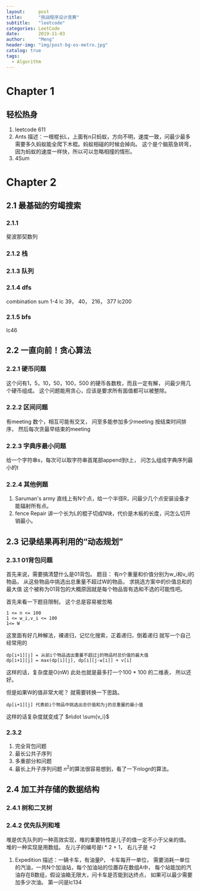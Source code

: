 ```yaml
---
layout:     post
title:      "挑战程序设计竞赛"
subtitle:   "leetcode"
categories: LeetCode
date:       2019-11-03
author:     "Meng"
header-img: "img/post-bg-os-metro.jpg"
catalog: true
tags:
  - Algorithm
---
```


# Chapter 1
## 轻松热身
1. leetcode 611
2. Ants
描述：一根棍长L，上面有n只蚂蚁，方向不明，速度一致，问最少最多需要多久蚂蚁能全爬下木棍。蚂蚁相碰的时候会掉向。
这个是个脑筋急转弯，因为蚂蚁的速度一样快，所以可以忽略相撞的情形。
3. 4Sum


# Chapter 2
## 2.1 最基础的穷竭搜索
### 2.1.1
斐波那契数列
### 2.1.2 栈
### 2.1.3 队列
### 2.1.4 dfs
combination sum 1-4 lc 39， 40， 216， 377
lc200
### 2.1.5 bfs
lc46

## 2.2 一直向前！贪心算法
### 2.2.1 硬币问题
这个问有1，5，10，50，100，500 的硬币各数枚，而且一定有解， 问最少用几个硬币组成。
这个问题能用贪心，应该是要求所有面值都可以被整除。
### 2.2.2 区间问题
有meeting 数个，相互可能有交叉， 问至多能参加多少meeting
按结束时间排序， 然后每次贪最早结束的meeting
### 2.2.3 字典序最小问题
给一个字符串s，每次可以取字符串首尾部append到t上， 问怎么组成字典序列最小的t
### 2.2.4 其他例题
1. Saruman's army
直线上有N个点，给一个半径R，问最少几个点安装设备才能辐射所有点。
2. fence Repair
讲一个长为L的棍子切成N块，代价是木板的长度，问怎么切开销最小。


## 2.3 记录结果再利用的“动态规划”
### 2.3.1 01背包问题
首先来说，需要搞清楚什么是01背包。
题目： 有n个重量和价值分别为w_i和v_i的物品， 从这些物品中挑选出总重量不超过W的物品， 求挑选方案中的价值总和的最大值
这个被称为01背包的大概原因就是每个物品皆有选和不选的可能性吧。

首先来看一下题目限制， 这个总是容易被忽略

```
1 <= n <= 100
1 <= w_i,v_i <= 100
1<= W
```

这里面有好几种解法，裸递归，记忆化搜索，正着递归，倒着递归
就写一个自己经常用的
```
dp[i+1][j] = 从前i个物品选出重量不超过j的物品时总价值的最大值
dp[i+1][j] = max(dp[i][j], dp[i][j-w[i]] + v[i]  
```
这样的话，复杂度是O(nW) 此处也就是最多打一个100 * 100 的二维表， 所以还好。

但是如果W的值非常大呢？ 就需要转换一下思路。

```
dp[i+1][j] 代表前i个物品中挑选出总价值和为j的总重量的最小值
```
这样的话复杂度就变成了 $n\dot \sum{v_i}$



### 2.3.2
1. 完全背包问题
2. 最长公共子序列
3. 多重部分和问题
4. 最长上升子序列问题
$n^2$的算法很容易想到，看了一下nlogn的算法。

## 2.4 加工并存储的数据结构
### 2.4.1 树和二叉树
### 2.4.2 优先队列和堆
堆是优先队列的一种高效实现，堆的重要特性是儿子的值一定不小于父亲的值。
堆的一种实现是用数组。 左儿子的编号是i * 2 + 1， 右儿子是 +2
1. Expedition
描述：一辆卡车，有油量P， 卡车每开一单位， 需要消耗一单位的汽油，一共N个加油站，每个加油站的位置存在数组A中， 每个站能加的汽油存在B数组，假设油箱无限大，问卡车是否能到达终点， 如果可以最少需要加多少次油。
第一问是lc134
